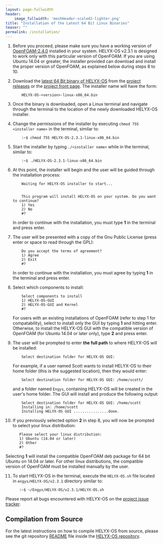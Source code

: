 ```yaml
---
layout: page-fullwidth
header:
    image_fullwidth: 'meshHeader-scaled2-lighter.png'
title: "Installation of the Latest 64 Bit Linux Binaries"
teaser: ""
permalink: /installation/
---
```


1.  Before you proceed, please make sure you have a working version of [OpenFOAM-2.4.0](http://www.openfoam.org/archive/2.4.0/download/source.php) installed in your system. HELYX-OS v2.3.1 is designed to work only with this particular version of OpenFOAM. If you are using Ubuntu 14.04 or greater, the installer provided can download and install the proper version of OpenFOAM, as explained below during steps 8 to 10.

2.  Download the [latest 64 Bit binary of HELYX-OS](https://github.com/ENGYS/HELYX-OS/releases/download/v2.3.1/HELYX-OS-2.3.1-linux-x86_64.bin) from the [project releases](https://github.com/ENGYS/HELYX-OS/releases) or the [project front page](http://engys.github.io/HELYX-OS/).  The installer name will have the form:

            HELYX-OS-<version>-linux-x86_64.bin

3.  Once the binary is downloaded, open a Linux terminal and navigate through the terminal to the location of the newly downloaded HELYX-OS installer.

4.  Change the permissions of the installer by executing ```chmod 755 <installer name>``` in the terminal, similar to:

            :~$ chmod 755 HELYX-OS-2.3.1-linux-x86_64.bin

5.  Start the installer by typing ```./<installer name>``` while in the terminal, similar to:

            :~$ ./HELYX-OS-2.3.1-linux-x86_64.bin

6.  At this point, the installer will begin and the user will be guided through the installation process:

            Waiting for HELYX-OS installer to start...
            
             
            This program will install HELYX-OS on your system. Do you want to continue?
            1) Yes
            2) No
            #?
    
    In order to continue with the installation, you must type **1** in the terminal and press enter.<br>

7.  The user will be presented with a copy of the Gnu Public License (press enter or space to read through the GPL):

            Do you accept the terms of agreement?
            1) Agree
            2) Exit
            #?

    In order to continue with the installation, you must agree by typing **1** in the terminal and press enter.<br>

8.  Select which components to install:

            Select components to install
            1) HELYX-OS-GUI
            2) HELYX-OS-GUI and Kernel
            #?

    For users with an existing installations of OpenFOAM (refer to step 1 for compatability), select to install only the GUI by typing **1** and hitting enter.  Otherwise, to install the HELYX-OS GUI with the compatible version of OpenFOAM (for Ubuntu 14.04 or later only), type **2** and press enter.

9.  The user will be prompted to enter **the full path** to where HELYX-OS will be installed:

            Select destination folder for HELYX-OS GUI:

    For example, if a user named Scott wants to install HELYX-OS to their home folder (this is the suggested location), then they would enter:

            Select destination folder for HELYX-OS GUI: /home/scott/
    
    and a folder named ```Engys```, containing HELYX-OS will be created in the user's home folder.  The GUI will install and produce the following output:

            Select destination folder for HELYX-OS GUI: /home/scott
            Installing in: /home/scott
            Installing HELYX-OS GUI ................done.

10.  If you previously selected option **2** in step 8, you will now be prompted to select your linux distribution:

            Please select your linux distribution:
            1) Ubuntu (14.04 or later)
            2) Other
            #?

Selecting **1** will install the compatible OpenFOAM deb package for 64 bit Ubuntu on 14.04 or later.  For other linux distributions, the compatible version of OpenFOAM must be installed manually by the user.
    
11.  To start HELYX-OS in the terminal, execute the ```HELYX-OS.sh``` file located in ```engys/HELYX-OS/v2.3.1``` directory similar to:
    
            :~$ ~/Engys/HELYX-OS/v2.3.1/HELYX-OS.sh


Please report all bugs encountered with HELYX-OS on the [project issue tracker](https://github.com/ENGYS/HELYX-OS/issues).

## Compilation from Source
For the latest instructions on how to compile HELYX-OS from source, please see the git repository [README](https://github.com/ENGYS/HELYX-OS/blob/master/README.md) file inside the [HELYX-OS repository](https://github.com/ENGYS/HELYX-OS).
